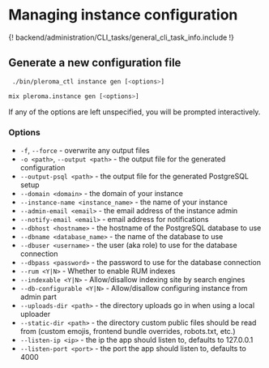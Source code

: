 # Managing instance configuration

{! backend/administration/CLI_tasks/general_cli_task_info.include !}

## Generate a new configuration file
```sh tab="OTP"
 ./bin/pleroma_ctl instance gen [<options>]
```

```sh tab="From Source"
mix pleroma.instance gen [<options>]
```


If any of the options are left unspecified, you will be prompted interactively.

### Options
- `-f`, `--force` - overwrite any output files
- `-o <path>`, `--output <path>` - the output file for the generated configuration
- `--output-psql <path>` - the output file for the generated PostgreSQL setup
- `--domain <domain>` - the domain of your instance
- `--instance-name <instance_name>` - the name of your instance
- `--admin-email <email>` - the email address of the instance admin
- `--notify-email <email>` - email address for notifications
- `--dbhost <hostname>` - the hostname of the PostgreSQL database to use
- `--dbname <database_name>` - the name of the database to use
- `--dbuser <username>` - the user (aka role) to use for the database connection
- `--dbpass <password>` - the password to use for the database connection
- `--rum <Y|N>` - Whether to enable RUM indexes
- `--indexable <Y|N>` - Allow/disallow indexing site by search engines
- `--db-configurable <Y|N>` - Allow/disallow configuring instance from admin part
- `--uploads-dir <path>` - the directory uploads go in when using a local uploader
- `--static-dir <path>` - the directory custom public files should be read from (custom emojis, frontend bundle overrides, robots.txt, etc.)
- `--listen-ip <ip>` - the ip the app should listen to, defaults to 127.0.0.1
- `--listen-port <port>` - the port the app should listen to, defaults to 4000
